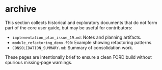archive
=======

This section collects historical and exploratory documents that do not form
part of the core user guide, but may be useful for contributors:

- `implementation_plan_issue_19.md`: Notes and planning artifacts.
- `module_refactoring_demo.f90`: Example showing refactoring patterns.
- `CONSOLIDATION_SUMMARY.md`: Summary of consolidation work.

These pages are intentionally brief to ensure a clean FORD build without
spurious missing‑page warnings.

